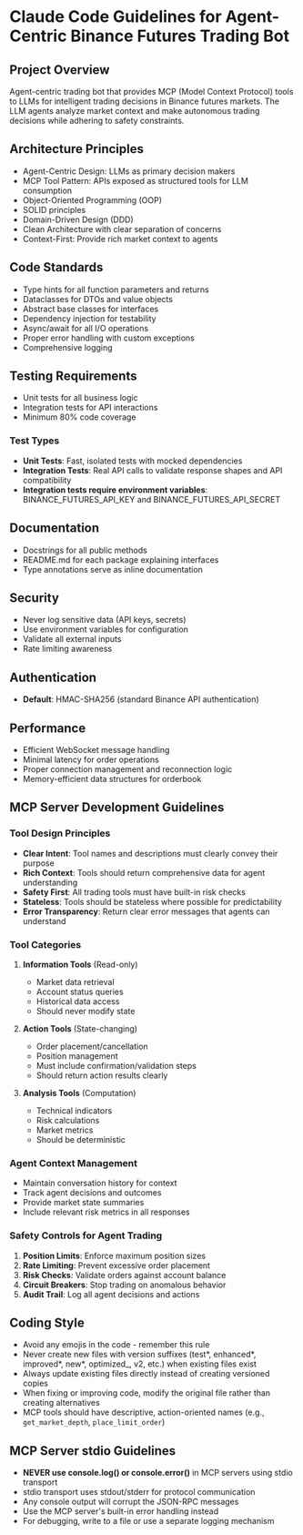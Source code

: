 # Claude Code Guidelines for Agent-Centric Binance Futures Trading Bot

## Project Overview

Agent-centric trading bot that provides MCP (Model Context Protocol) tools to LLMs for intelligent trading decisions in Binance futures markets. The LLM agents analyze market context and make autonomous trading decisions while adhering to safety constraints.

## Architecture Principles

- Agent-Centric Design: LLMs as primary decision makers
- MCP Tool Pattern: APIs exposed as structured tools for LLM consumption
- Object-Oriented Programming (OOP)
- SOLID principles
- Domain-Driven Design (DDD)
- Clean Architecture with clear separation of concerns
- Context-First: Provide rich market context to agents

## Code Standards

- Type hints for all function parameters and returns
- Dataclasses for DTOs and value objects
- Abstract base classes for interfaces
- Dependency injection for testability
- Async/await for all I/O operations
- Proper error handling with custom exceptions
- Comprehensive logging

## Testing Requirements

- Unit tests for all business logic
- Integration tests for API interactions
- Minimum 80% code coverage

### Test Types

- **Unit Tests**: Fast, isolated tests with mocked dependencies
- **Integration Tests**: Real API calls to validate response shapes and API compatibility
- **Integration tests require environment variables**: BINANCE_FUTURES_API_KEY and BINANCE_FUTURES_API_SECRET

## Documentation

- Docstrings for all public methods
- README.md for each package explaining interfaces
- Type annotations serve as inline documentation

## Security

- Never log sensitive data (API keys, secrets)
- Use environment variables for configuration
- Validate all external inputs
- Rate limiting awareness

## Authentication

- **Default**: HMAC-SHA256 (standard Binance API authentication)

## Performance

- Efficient WebSocket message handling
- Minimal latency for order operations
- Proper connection management and reconnection logic
- Memory-efficient data structures for orderbook

## MCP Server Development Guidelines

### Tool Design Principles

- **Clear Intent**: Tool names and descriptions must clearly convey their purpose
- **Rich Context**: Tools should return comprehensive data for agent understanding
- **Safety First**: All trading tools must have built-in risk checks
- **Stateless**: Tools should be stateless where possible for predictability
- **Error Transparency**: Return clear error messages that agents can understand

### Tool Categories

1. **Information Tools** (Read-only)

   - Market data retrieval
   - Account status queries
   - Historical data access
   - Should never modify state

2. **Action Tools** (State-changing)

   - Order placement/cancellation
   - Position management
   - Must include confirmation/validation steps
   - Should return action results clearly

3. **Analysis Tools** (Computation)
   - Technical indicators
   - Risk calculations
   - Market metrics
   - Should be deterministic

### Agent Context Management

- Maintain conversation history for context
- Track agent decisions and outcomes
- Provide market state summaries
- Include relevant risk metrics in all responses

### Safety Controls for Agent Trading

1. **Position Limits**: Enforce maximum position sizes
2. **Rate Limiting**: Prevent excessive order placement
3. **Risk Checks**: Validate orders against account balance
4. **Circuit Breakers**: Stop trading on anomalous behavior
5. **Audit Trail**: Log all agent decisions and actions

## Coding Style

- Avoid any emojis in the code - remember this rule
- Never create new files with version suffixes (test*, enhanced*, improved*, new*, optimized\_, v2, etc.) when existing files exist
- Always update existing files directly instead of creating versioned copies
- When fixing or improving code, modify the original file rather than creating alternatives
- MCP tools should have descriptive, action-oriented names (e.g., `get_market_depth`, `place_limit_order`)

## MCP Server stdio Guidelines

- **NEVER use console.log() or console.error()** in MCP servers using stdio transport
- stdio transport uses stdout/stderr for protocol communication
- Any console output will corrupt the JSON-RPC messages
- Use the MCP server's built-in error handling instead
- For debugging, write to a file or use a separate logging mechanism
